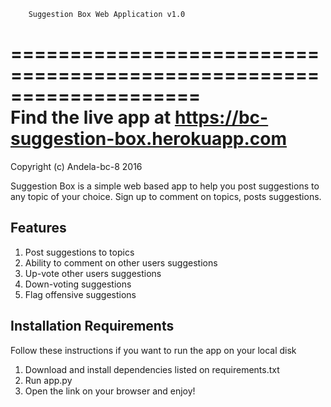 		Suggestion Box Web Application v1.0
====================================================================	
Find the live app at https://bc-suggestion-box.herokuapp.com
=====================================================================

Copyright (c) Andela-bc-8 2016

Suggestion Box is a simple web based app to help you post suggestions to any topic of your choice. Sign up to comment on topics, posts suggestions. 

Features
----------------------------
1. Post suggestions to topics
2. Ability to comment on other users suggestions
3. Up-vote other users suggestions
4. Down-voting suggestions
5. Flag offensive suggestions

Installation Requirements
------------------------------

Follow these instructions if you want to run the app on your local disk
1. Download and install dependencies listed on requirements.txt
2. Run app.py
3. Open the link on your browser and enjoy!


